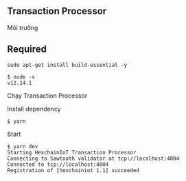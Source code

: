 ## Transaction Processor

Môi trường

## Required
```
sudo apt-get install build-essential -y
```

```
$ node -v
v12.14.1
```

Chạy Transaction Processor

Install dependency

```
$ yarn

```

Start

```
$ yarn dev
Starting HexchainIoT Transaction Processor
Connecting to Sawtooth validator at tcp://localhost:4004
Connected to tcp://localhost:4004
Registration of [hexchainiot 1.1] succeeded
```
